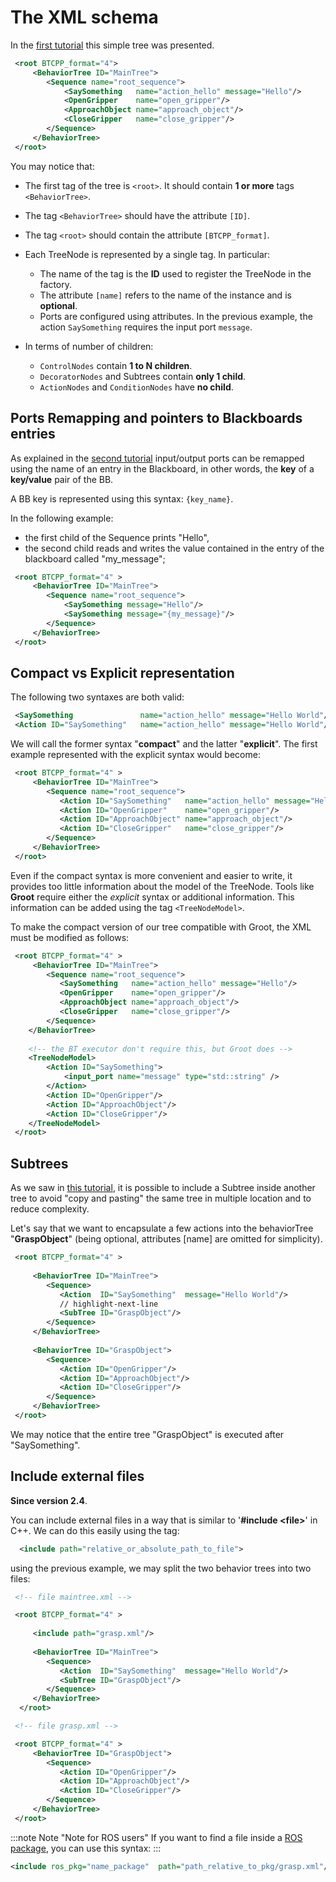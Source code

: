 
# The XML schema

In the [first tutorial](tutorial-basics/tutorial_01_first_tree.md) this simple tree
was presented.

``` XML
 <root BTCPP_format="4">
     <BehaviorTree ID="MainTree">
        <Sequence name="root_sequence">
            <SaySomething   name="action_hello" message="Hello"/>
            <OpenGripper    name="open_gripper"/>
            <ApproachObject name="approach_object"/>
            <CloseGripper   name="close_gripper"/>
        </Sequence>
     </BehaviorTree>
 </root>
```

You may notice that:

- The first tag of the tree is `<root>`. It should contain __1 or more__ tags `<BehaviorTree>`.

- The tag `<BehaviorTree>` should have the attribute `[ID]`.

- The tag `<root>` should contain the attribute `[BTCPP_format]`.

- Each TreeNode is represented by a single tag. In particular:

     - The name of the tag is the __ID__ used to register the TreeNode in the factory.
     - The attribute `[name]` refers to the name of the instance and is __optional__.
     - Ports are configured using attributes. In the previous example, the action 
     `SaySomething` requires the input port `message`.

- In terms of number of children:

     - `ControlNodes` contain __1 to N children__.
     - `DecoratorNodes` and Subtrees contain __only 1 child__.
     - `ActionNodes` and `ConditionNodes` have __no child__. 

## Ports Remapping and pointers to Blackboards entries

As explained in the [second tutorial](tutorial-basics/tutorial_02_basic_ports.md)
input/output ports can be remapped using the name of an entry in the
Blackboard, in other words, the __key__ of a __key/value__ pair of the BB.

A BB key is represented using this syntax: `{key_name}`.

In the following example:

- the first child of the Sequence prints "Hello",
- the second child reads and writes the value contained in the entry of 
  the blackboard called "my_message"; 

``` XML
 <root BTCPP_format="4" >
     <BehaviorTree ID="MainTree">
        <Sequence name="root_sequence">
            <SaySomething message="Hello"/>
            <SaySomething message="{my_message}"/>
        </Sequence>
     </BehaviorTree>
 </root>
```
     

## Compact vs Explicit representation

The following two syntaxes are both valid:

``` XML
 <SaySomething               name="action_hello" message="Hello World"/>
 <Action ID="SaySomething"   name="action_hello" message="Hello World"/>
```

We will call the former syntax "__compact__" and the latter "__explicit__".
The first example represented with the explicit syntax would become:

``` XML
 <root BTCPP_format="4" >
     <BehaviorTree ID="MainTree">
        <Sequence name="root_sequence">
           <Action ID="SaySomething"   name="action_hello" message="Hello"/>
           <Action ID="OpenGripper"    name="open_gripper"/>
           <Action ID="ApproachObject" name="approach_object"/>
           <Action ID="CloseGripper"   name="close_gripper"/>
        </Sequence>
     </BehaviorTree>
 </root>
```

Even if the compact syntax is more convenient and easier to write, it provides 
too little information about the model of the TreeNode. Tools like __Groot__ require either
the _explicit_ syntax or additional information.
This information can be added using the tag `<TreeNodeModel>`.

To make the compact version of our tree compatible with Groot, the XML 
must be modified as follows:


``` XML
 <root BTCPP_format="4" >
     <BehaviorTree ID="MainTree">
        <Sequence name="root_sequence">
           <SaySomething   name="action_hello" message="Hello"/>
           <OpenGripper    name="open_gripper"/>
           <ApproachObject name="approach_object"/>
           <CloseGripper   name="close_gripper"/>
        </Sequence>
    </BehaviorTree>
	
	<!-- the BT executor don't require this, but Groot does --> 	
    <TreeNodeModel>
        <Action ID="SaySomething">
            <input_port name="message" type="std::string" />
        </Action>
        <Action ID="OpenGripper"/>
        <Action ID="ApproachObject"/>
        <Action ID="CloseGripper"/>      
    </TreeNodeModel>
 </root>
```

## Subtrees

As we saw in [this tutorial](tutorial-basics/tutorial_06_subtree_ports.md), it is possible to include
a Subtree inside another tree to avoid "copy and pasting" the same tree in
multiple location and to reduce complexity.

Let's say that we want to encapsulate a few actions into the behaviorTree "__GraspObject__" 
(being optional, attributes [name] are omitted for simplicity).

``` XML
 <root BTCPP_format="4" >
 
     <BehaviorTree ID="MainTree">
        <Sequence>
           <Action  ID="SaySomething"  message="Hello World"/>
           // highlight-next-line
           <SubTree ID="GraspObject"/>
        </Sequence>
     </BehaviorTree>
     
     <BehaviorTree ID="GraspObject">
        <Sequence>
           <Action ID="OpenGripper"/>
           <Action ID="ApproachObject"/>
           <Action ID="CloseGripper"/>
        </Sequence>
     </BehaviorTree>  
 </root>
```

We may notice that the entire tree "GraspObject" is executed after "SaySomething".

## Include external files

__Since version 2.4__.

You can include external files in a way that is similar to '__#include \<file\>__' in C++.
We can do this easily using the tag:

``` XML
  <include path="relative_or_absolute_path_to_file">
``` 

using the previous example, we may split the two behavior trees into two files:


``` XML hl_lines="5"
 <!-- file maintree.xml -->

 <root BTCPP_format="4" >
	 
	 <include path="grasp.xml"/>
	 
     <BehaviorTree ID="MainTree">
        <Sequence>
           <Action  ID="SaySomething"  message="Hello World"/>
           <SubTree ID="GraspObject"/>
        </Sequence>
     </BehaviorTree>
  </root>
``` 

``` XML
 <!-- file grasp.xml -->

 <root BTCPP_format="4" >
     <BehaviorTree ID="GraspObject">
        <Sequence>
           <Action ID="OpenGripper"/>
           <Action ID="ApproachObject"/>
           <Action ID="CloseGripper"/>
        </Sequence>
     </BehaviorTree>  
 </root>
```

:::note
Note "Note for ROS users"
If you want to find a file inside a [ROS package](http://wiki.ros.org/Packages), 
you can use this syntax:
:::

``` XML
<include ros_pkg="name_package"  path="path_relative_to_pkg/grasp.xml"/>
``` 



 





       

